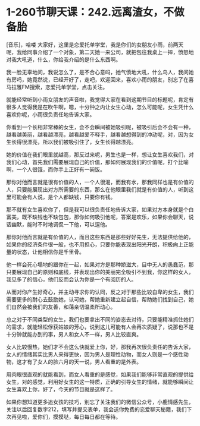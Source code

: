 # 1-260节聊天课：242.远离渣女，不做备胎

[音乐]，哈喽 大家好，这里是恋爱托单学堂，我是你们的女朋友小雨，前两天呢，我给同事介绍了一个对象，第二天她一来公司，就把包往我桌上一摔，愤怒地对我大吼道，什么，你给我介绍的是什么东西啊。

我一脸无辜地问，我说怎么了，是不合心意吗，她气愤地大吼，什么鸟人，我问她有房吗，她竟然说，已经开好了，走吧，欢迎回来，喜欢小雨的朋友，别忘了在喜马拉雅FM搜索，恋爱托单学堂，点击关注。

就能经常听到小雨女朋友的声音啦，我觉得大家在看到这期节目的标题呢，肯定有很多人觉得我是在吹牛啊，嗯，十分钟之内让女生心动，怎么可能呢，女生凭什么喜欢你呢，小雨很负责任地告诉大家。

你看到一个长相非常棒的女生，会不会瞬间被她吸引呢，被吸引后会不会有一种，越看越美丽，越看越漂亮，越看越爱不释手，越看越想得到的冲动呢，对，因为女生长得很漂亮，所以我们被吸引住了，女生长得越漂亮。

她的价值在我们眼里就越高，那反过来呢，男生也是一样，想让女生喜欢我们，对我们心动，首先我们需要展现自己的价值，那如何展现我们的价值呢，打个比喻啊，一个人很饿，而你手上正好有一碗饭。

那你对他而言就是很有价值的人，一个人很渴，而我有水，那我同样也是有价值的人，只要能展现出对方所需要的东西，那么在他眼里我们就是有价值的人，听到这里可能会有人说，是个人都缺钱，只要你有钱。

那不就有女生喜欢你了，但是我可以很负责任地告诉大家，如果对方本身就是个白富美，既不缺钱也不缺包包，那你如何吸引他呢，答案是欢乐，如果你会聊天，说话幽默，能时不时地调侃一下他，可以逗他。

那你对他而言就是有价值的人，而且这些东西是那些好好先生，无法提供给他的，如果你的经济条件很一般，也不用担心，只要你能表现出阳光开朗，积极向上正能量的状态，让他相信你是千里骨。

他一样会死心塌地的跟你在一起，如果对方是那种娇滋大，目中无人的愚蠢范，那只要展现自己的原则和底线，并表现出你的美丽完全吸引不到我，你这样的女人，我见多了的信心，他们反而会认为你是一个有阅历的人。

从而对你产生好奇心，并主动寻求你的认同，反之对于那些比较自卑的女生，我们需要更多的耐心去鼓励她，认可她，帮她重新建立起自信，帮助她们找到自己，她们自然会被我们的友善，和蔼亲切温柔所动心。

总之对于不同类型的女生，我们也要拿出不同的姿态去对待，只要能精准抓住她们的需求，就能轻松俘获姑娘的芳心，说到这儿可能有人会再次质疑了，说那也不是十分钟就能办到的事，男人和女人不一样，男人比较直爽。

女人比较慢热，她们才不会这么快就爱上你，好，那我再次很负责任的告诉大家，女人的情绪其实比男人来得更快，因为男人是理性动物，而女人则是一个感性动物，这才有了女人的脸六月的天一说，男人看重的是外表。

用肉眼很直观的就能看到，而女人看重的是感觉，如果我们能够非常直观的提供给女生，对的感觉，利用好女生的这一特质，正确的引导女生的情绪，就能够瞬间让女生喜欢上你，好了，今天的节目就是这样了。

如果你想知道更多追女孩的技巧，别忘了关注我们的微信公众号，小鹿情感先生，关注以后回复数字212，填写并提交表单，我会送你免费的恋爱聊天秘籍，我们下次再见啦，爱你们，摸摸哒，每日每日都在等待。


